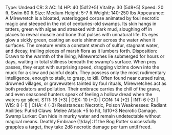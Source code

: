 Type: Undead
CR: 3
AC: 14
HP: 40 (5d12+5)
Vitality: 30 (5d8+5)
Speed: 20 ft, Swim 60 ft
Size: Medium
Height: 5-7 ft
Weight: 140-250 lbs
Appearance: A Mirewretch is a bloated, waterlogged corpse animated by foul necrotic magic and steeped in the rot of centuries-old swamps. Its skin hangs in tatters, green with algae and streaked with dark mud, sloughing off in places to reveal muscle and bone that pulses with unnatural life. Its eyes glow a sickly green, casting an eerie shimmer across the water when it surfaces. The creature emits a constant stench of sulfur, stagnant water, and decay, trailing pieces of marsh flora as it lumbers forth.
Disposition: Drawn to the warmth of the living, Mirewretches lie submerged for hours or days, waiting in total stillness beneath the swamp's surface. When prey passes, they erupt with surprising speed, dragging victims down into the muck for a slow and painful death. They possess only the most rudimentary intelligence, enough to stalk, to grasp, to kill. Often found near cursed ruins, drowned villages, or gravewaters tainted by foul rituals, Mirewretches act as both predators and pollution. Their embrace carries the chill of the grave, and even seasoned hunters speak of feeling a hollow dread when the waters go silent.
STR: 16 (+3) | DEX: 10 (+0) | CON: 14 (+2) | INT: 6 (-2) | WIS: 8 (-1) | CHA: 4 (-3)
Resistances: Necrotic, Poison
Weaknesses: Radiant
Abilities:
Putrid Claws: Melee Attack +5 to hit, 1d10+3 Necrotic Damage.
Swamp Lurker: Can hide in murky water and remain undetectable without magical means.
Deathly Embrace (1/day): If the Bog Rotter successfully grapples a target, they take 2d8 necrotic damage per turn until freed.
